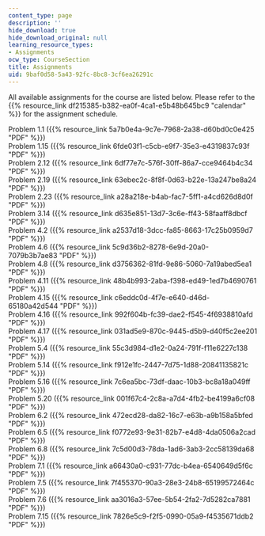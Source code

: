 ```yaml
---
content_type: page
description: ''
hide_download: true
hide_download_original: null
learning_resource_types:
- Assignments
ocw_type: CourseSection
title: Assignments
uid: 9baf0d58-5a43-92fc-8bc8-3cf6ea26291c
---
```


All available assignments for the course are listed below. Please refer to the {{% resource_link df215385-b382-ea0f-4ca1-e5b48b645bc9 "calendar" %}} for the assignment schedule.

Problem 1.1 ({{% resource_link 5a7b0e4a-9c7e-7968-2a38-d60bd0c0e425 "PDF" %}})  
Problem 1.15 ({{% resource_link 6fde03f1-c5cb-e9f7-35e3-e4319837c93f "PDF" %}})  
Problem 2.12 ({{% resource_link 6df77e7c-576f-30ff-86a7-cce9464b4c34 "PDF" %}})  
Problem 2.19 ({{% resource_link 63ebec2c-8f8f-0d63-b22e-13a247be8a24 "PDF" %}})  
Problem 2.23 ({{% resource_link a28a218e-b4ab-fac7-5ff1-a4cd626d8d0f "PDF" %}})  
Problem 3.14 ({{% resource_link d635e851-13d7-3c6e-ff43-58faaff8dbcf "PDF" %}})  
Problem 4.2 ({{% resource_link a2537d18-3dcc-fa85-8663-17c25b0959d7 "PDF" %}})  
Problem 4.6 ({{% resource_link 5c9d36b2-8278-6e9d-20a0-7079b3b7ae83 "PDF" %}})  
Problem 4.8 ({{% resource_link d3756362-81fd-9e86-5060-7a19abed5ea1 "PDF" %}})  
Problem 4.11 ({{% resource_link 48b4b993-2aba-f398-ed49-1ed7b4690761 "PDF" %}})  
Problem 4.15 ({{% resource_link c6eddc0d-4f7e-e640-d46d-65180a42d544 "PDF" %}})  
Problem 4.16 ({{% resource_link 992f604b-fc39-dae2-f545-4f6938810afd "PDF" %}})  
Problem 4.17 ({{% resource_link 031ad5e9-870c-9445-d5b9-d40f5c2ee201 "PDF" %}})  
Problem 5.4 ({{% resource_link 55c3d984-d1e2-0a24-791f-f11e6227c138 "PDF" %}})  
Problem 5.14 ({{% resource_link f912e1fc-2447-7d75-1d88-20841135821c "PDF" %}})  
Problem 5.16 ({{% resource_link 7c6ea5bc-73df-daac-10b3-bc8a18a049ff "PDF" %}})  
Problem 5.20 ({{% resource_link 001f67c4-2c8a-a7d4-4fb2-be4199a6cf08 "PDF" %}})  
Problem 6.2 ({{% resource_link 472ecd28-da82-16c7-e63b-a9b158a5bfed "PDF" %}})  
Problem 6.5 ({{% resource_link f0772e93-9e31-82b7-e4d8-4da0506a2cad "PDF" %}})  
Problem 6.8 ({{% resource_link 7c5d00d3-78da-1ad6-3ab3-2cc58139da68 "PDF" %}})  
Problem 7.1 ({{% resource_link a66430a0-c931-77dc-b4ea-6540649d5f6c "PDF" %}})  
Problem 7.5 ({{% resource_link 7f455370-90a3-28e3-24b8-65199572464c "PDF" %}})  
Problem 7.6 ({{% resource_link aa3016a3-57ee-5b54-2fa2-7d5282ca7881 "PDF" %}})  
Problem 7.15 ({{% resource_link 7826e5c9-f2f5-0990-05a9-f4535671ddb2 "PDF" %}})